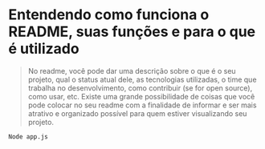 # Entendendo como funciona o README, suas funções e para o que é utilizado

> No readme, você pode dar uma descrição sobre o que é o seu projeto, qual o status atual dele, as tecnologias utilizadas, o time que trabalha no desenvolvimento, como contribuir (se for open source), como usar, etc. Existe uma grande possibilidade de coisas que você pode colocar no seu readme com a finalidade de informar e ser mais atrativo e organizado possível para quem estiver visualizando seu projeto. 

```
Node app.js
```
